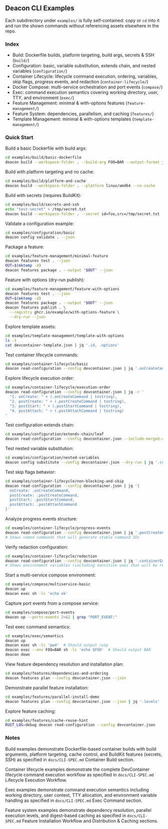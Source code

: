 ## Deacon CLI Examples

Each subdirectory under `examples/` is fully self‑contained: copy or `cd` into it and run the shown commands without referencing assets elsewhere in the repo.

### Index

- Build: Dockerfile builds, platform targeting, build args, secrets & SSH (`build/`)
- Configuration: basic, variable substitution, extends chain, and nested variables (`configuration/`)
- Container Lifecycle: lifecycle command execution, ordering, variables, skip flags, progress events, and redaction (`container-lifecycle/`)
- Docker Compose: multi-service orchestration and port events (`compose/`)
- Exec: command execution semantics covering working directory, user, TTY, and environment (`exec/`)
- Feature Management: minimal & with-options features (`feature-management/`)
- Feature System: dependencies, parallelism, and caching (`features/`)
- Template Management: minimal & with-options templates (`template-management/`)

### Quick Start
Build a basic Dockerfile with build args:
```sh
cd examples/build/basic-dockerfile
deacon build --workspace-folder . --build-arg FOO=BAR --output-format json
```

Build with platform targeting and no cache:
```sh
cd examples/build/platform-and-cache
deacon build --workspace-folder . --platform linux/amd64 --no-cache
```

Build with secrets (requires BuildKit):
```sh
cd examples/build/secrets-and-ssh
echo "test-secret" > /tmp/secret.txt
deacon build --workspace-folder . --secret id=foo,src=/tmp/secret.txt
```

Validate a configuration example:
```sh
cd examples/configuration/basic
deacon config validate . --json
```

Package a feature:
```sh
cd examples/feature-management/minimal-feature
deacon features test . --json
OUT=$(mktemp -d)
deacon features package . --output "$OUT" --json
```

Feature with options (dry-run publish):
```sh
cd examples/feature-management/feature-with-options
deacon features test . --json
OUT=$(mktemp -d)
deacon features package . --output "$OUT" --json
deacon features publish . \
  --registry ghcr.io/example/with-options-feature \
  --dry-run --json
```

Explore template assets:
```sh
cd examples/template-management/template-with-options
ls -1
cat devcontainer-template.json | jq '.id, .options'
```

Test container lifecycle commands:
```sh
cd examples/container-lifecycle/basic
deacon read-configuration --config devcontainer.json | jq '.onCreateCommand, .postCreateCommand, .postStartCommand, .postAttachCommand'
```

Explore lifecycle execution order:
```sh
cd examples/container-lifecycle/execution-order
deacon read-configuration --config devcontainer.json | jq -r '
  "1. onCreate: " + (.onCreateCommand | tostring),
  "2. postCreate: " + (.postCreateCommand | tostring),
  "3. postStart: " + (.postStartCommand | tostring),
  "4. postAttach: " + (.postAttachCommand | tostring)
'
```

Test configuration extends chain:
```sh
cd examples/configuration/extends-chain/leaf
deacon read-configuration --config devcontainer.json --include-merged-configuration | jq '.__meta.layers'
```

Test nested variable substitution:
```sh
cd examples/configuration/nested-variables
deacon config substitute --config devcontainer.json --dry-run | jq '.configuration.containerEnv'
```

Test skip flags behavior:
```sh
cd examples/container-lifecycle/non-blocking-and-skip
deacon read-configuration --config devcontainer.json | jq '{
  onCreate: .onCreateCommand,
  postCreate: .postCreateCommand,
  postStart: .postStartCommand,
  postAttach: .postAttachCommand
}'
```

Analyze progress events structure:
```sh
cd examples/container-lifecycle/progress-events
deacon read-configuration --config devcontainer.json | jq '.postCreateCommand'
# Shows named commands that will generate stable command IDs
```

Verify redaction configuration:
```sh
cd examples/container-lifecycle/redaction
deacon read-configuration --config devcontainer.json | jq '.containerEnv'
# Shows environment variables (including sensitive ones that will be redacted)
```

Start a multi-service compose environment:
```sh
cd examples/compose/multiservice-basic
deacon up
deacon exec sh -lc 'echo ok'
```

Capture port events from a compose service:
```sh
cd examples/compose/port-events
deacon up --ports-events 2>&1 | grep "PORT_EVENT:"
```

Test exec command semantics:
```sh
cd examples/exec/semantics
deacon up
deacon exec sh -lc 'pwd'  # Should output /wsp
deacon exec --env FOO=BAR sh -lc 'echo $FOO'  # Should output BAR
deacon down
```

View feature dependency resolution and installation plan:
```sh
cd examples/features/dependencies-and-ordering
deacon features plan --config devcontainer.json --json
```

Demonstrate parallel feature installation:
```sh
cd examples/features/parallel-install-demo
deacon features plan --config devcontainer.json --json | jq '.levels'
```

Explore feature caching:
```sh
cd examples/features/cache-reuse-hint
RUST_LOG=debug deacon read-configuration --config devcontainer.json
```

### Notes
Build examples demonstrate Dockerfile-based container builds with build arguments, platform targeting, cache control, and BuildKit features (secrets, SSH) as specified in `docs/CLI-SPEC.md` Container Build section.

Container lifecycle examples demonstrate the complete DevContainer lifecycle command execution workflow as specified in `docs/CLI-SPEC.md` Lifecycle Execution Workflow.

Exec examples demonstrate command execution semantics including working directory, user context, TTY allocation, and environment variable handling as specified in `docs/CLI-SPEC.md` Exec Command section.

Feature system examples demonstrate dependency resolution, parallel execution levels, and digest-based caching as specified in `docs/CLI-SPEC.md` Feature Installation Workflow and Distribution & Caching sections.
